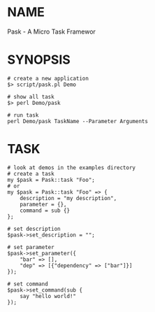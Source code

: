 # NAME

Pask - A Micro Task Framewor

# SYNOPSIS

    # create a new application
    $> script/pask.pl Demo

    # show all task
    $> perl Demo/pask 

    # run task
    perl Demo/pask TaskName --Parameter Arguments

# TASK

    # look at demos in the examples directory
    # create a task
    my $pask = Pask::task "Foo";
    # or
    my $pask = Pask::task "Foo" => {
        description = "my description",
        parameter = {},
        command = sub {}
    };

    # set description
    $pask->set_description = "";

    # set parameter
    $pask->set_parameter({
        "bar" => [],
        "dep" => [{"dependency" => ["bar"]}]
    });

    # set command
    $pask->set_command(sub {
        say "hello world!"
    });
